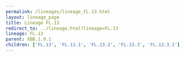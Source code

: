 ```yaml
---
permalink: /lineages/lineage_FL.13.html
layout: lineage_page
title: Lineage FL.13
redirect_to: ../lineage.html?lineage=FL.13
lineage: FL.13
parent: XBB.1.9.1
children: ['FL.13', 'FL.13.1', 'FL.13.2', 'FL.13.3', 'FL.13.3.1']
---
```

